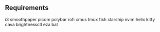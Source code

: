 ## Requirements

i3
smoothpaper
picom
polybar
rofi
cmus
tmux
fish
starship
nvim
helix
kitty
cava
brightnessctl
eza
bat
